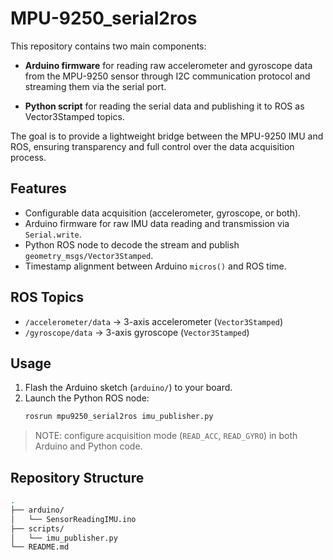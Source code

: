 # MPU-9250_serial2ros

This repository contains two main components:

- **Arduino firmware** for reading raw accelerometer and gyroscope data from the MPU-9250 sensor through I2C communication protocol and streaming them via the serial port.

- **Python script** for reading the serial data and publishing it to ROS as Vector3Stamped topics.

The goal is to provide a lightweight bridge between the MPU-9250 IMU and ROS, ensuring transparency and full control over the data acquisition process.


## Features
- Configurable data acquisition (accelerometer, gyroscope, or both).  
- Arduino firmware for raw IMU data reading and transmission via `Serial.write`.  
- Python ROS node to decode the stream and publish `geometry_msgs/Vector3Stamped`.  
- Timestamp alignment between Arduino `micros()` and ROS time.

## ROS Topics
- `/accelerometer/data` → 3-axis accelerometer (`Vector3Stamped`)  
- `/gyroscope/data` → 3-axis gyroscope (`Vector3Stamped`)  

## Usage
1. Flash the Arduino sketch (`arduino/`) to your board.  
2. Launch the Python ROS node:  
   ```bash
   rosrun mpu9250_serial2ros imu_publisher.py
   ```

>NOTE: configure acquisition mode (```READ_ACC```, ```READ_GYRO```) in both Arduino and Python code.

## Repository Structure
```bash
.
├── arduino/
│   └── SensorReadingIMU.ino
├── scripts/
│   └── imu_publisher.py
└── README.md
```
